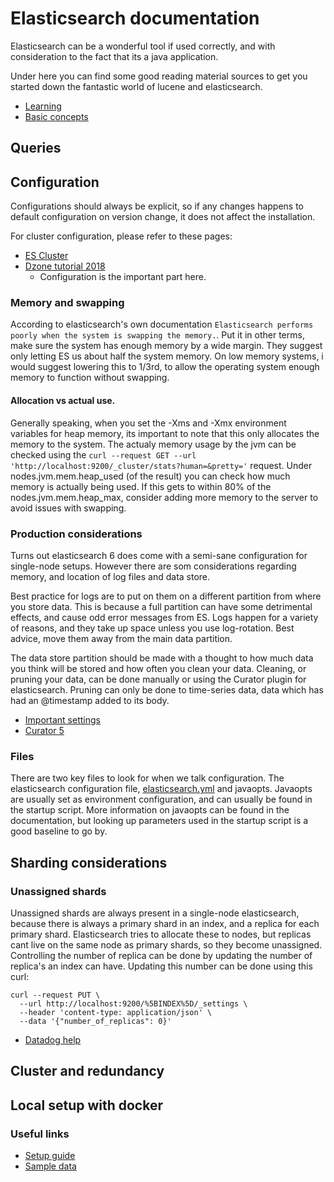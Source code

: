 # Elasticsearch documentation

Elasticsearch can be a wonderful tool if used correctly, and with consideration to the fact that its a java application. 

Under here you can find some good reading material sources to get you started down the fantastic world of lucene and elasticsearch.

- [Learning](https://www.elastic.co/learn)
- [Basic concepts](https://www.elastic.co/guide/en/elasticsearch/reference/current/getting-started-concepts.html)

## Queries


## Configuration
Configurations should always be explicit, so if any changes happens to default configuration on version change, it does not affect the installation. 

For cluster configuration, please refer to these pages: 

- [ES Cluster](https://www.elastic.co/guide/en/elasticsearch/reference/current/modules-cluster.html)
- [Dzone tutorial 2018](https://dzone.com/articles/elasticsearch-tutorial-creating-an-elasticsearch-c)
	- Configuration is the important part here.

### Memory and swapping
According to elasticsearch's own documentation `Elasticsearch performs poorly when the system is swapping the memory.`. Put it in other terms, make sure the system has enough memory by a wide margin. They suggest only letting ES us about half the system memory. On low memory systems, i would suggest lowering this to 1/3rd, to allow the operating system enough memory to function without swapping.

#### Allocation vs actual use.
Generally speaking, when you set the -Xms and -Xmx environment variables for heap memory, its important to note that this only allocates the memory to the system. The actualy memory usage by the jvm can be checked using the `curl --request GET --url 'http://localhost:9200/_cluster/stats?human=&pretty='` request. Under nodes.jvm.mem.heap_used (of the result) you can check how much memory is actually being used. If this gets to within 80% of the nodes.jvm.mem.heap_max, consider adding more memory to the server to avoid issues with swapping.

### Production considerations
Turns out elasticsearch 6 does come with a semi-sane configuration for single-node setups. However there are som considerations regarding memory, and location of log files and data store.

Best practice for logs are to put on them on a different partition from where you store data. This is because a full partition can have some detrimental effects, and cause odd error messages from ES. Logs happen for a variety of reasons, and they take up space unless you use log-rotation. Best advice, move them away from the main data partition.

The data store partition should be made with a thought to how much data you think will be stored and how often you clean your data. Cleaning, or pruning your data, can be done manually or using the Curator plugin for elasticsearch. Pruning can only be done to time-series data, data which has had an @timestamp added to its body. 

- [Important settings](https://www.elastic.co/guide/en/elasticsearch/reference/current/important-settings.html)
- [Curator 5](https://www.elastic.co/guide/en/elasticsearch/client/curator/current/index.html)

### Files
There are two key files to look for when we talk configuration. The elasticsearch configuration file, [elasticsearch.yml](./elasticsearch.yml) and javaopts. Javaopts are usually set as environment configuration, and can usually be found in the startup script. More information on javaopts can be found in the documentation, but looking up parameters used in the startup script is a good baseline to go by.

## Sharding considerations

### Unassigned shards
Unassigned shards are always present in a single-node elasticsearch, because there is always a primary shard in an index, and a replica for each primary shard. Elasticsearch tries to allocate these to nodes, but replicas cant live on the same node as primary shards, so they become unassigned. Controlling the number of replica can be done by updating the number of replica's an index can have. Updating this number can be done using this curl:

```
curl --request PUT \
  --url http://localhost:9200/%5BINDEX%5D/_settings \
  --header 'content-type: application/json' \
  --data '{"number_of_replicas": 0}'
```

- [Datadog help](https://www.datadoghq.com/blog/elasticsearch-unassigned-shards/)

## Cluster and redundancy

## Local setup with docker

### Useful links

- [Setup guide](https://www.elastic.co/guide/en/elasticsearch/reference/current/docker.html)
- [Sample data](https://www.elastic.co/guide/en/kibana/current/tutorial-load-dataset.html)